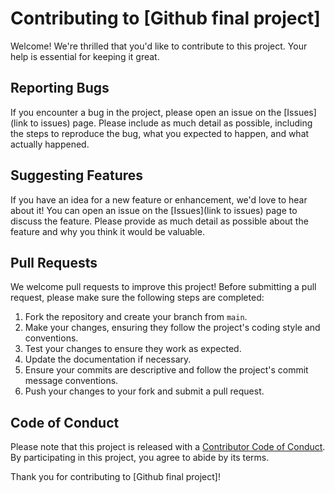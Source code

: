 # Contributing to [Github final project]

Welcome! We're thrilled that you'd like to contribute to this project. Your help is essential for keeping it great.

## Reporting Bugs

If you encounter a bug in the project, please open an issue on the [Issues](link to issues) page. Please include as much detail as possible, including the steps to reproduce the bug, what you expected to happen, and what actually happened. 

## Suggesting Features

If you have an idea for a new feature or enhancement, we'd love to hear about it! You can open an issue on the [Issues](link to issues) page to discuss the feature. Please provide as much detail as possible about the feature and why you think it would be valuable.

## Pull Requests

We welcome pull requests to improve this project! Before submitting a pull request, please make sure the following steps are completed:

1. Fork the repository and create your branch from `main`.
2. Make your changes, ensuring they follow the project's coding style and conventions.
3. Test your changes to ensure they work as expected.
4. Update the documentation if necessary.
5. Ensure your commits are descriptive and follow the project's commit message conventions.
6. Push your changes to your fork and submit a pull request.

## Code of Conduct

Please note that this project is released with a [Contributor Code of Conduct](https://github.com/polarbearhmm/github-final-project/edit/main/CONTRIBUTING.md). By participating in this project, you agree to abide by its terms.

Thank you for contributing to [Github final project]!
